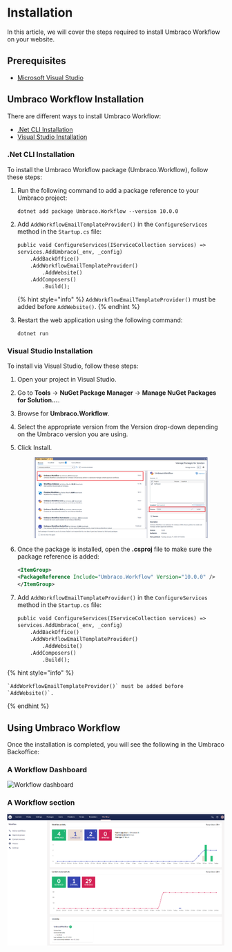 # Installation

In this article, we will cover the steps required to install Umbraco Workflow on your website.

## Prerequisites

* [Microsoft Visual Studio](https://visualstudio.microsoft.com/)

## Umbraco Workflow Installation

There are different ways to install Umbraco Workflow:

* [.Net CLI Installation](installing-workflow.md#net-cli-installation)
* [Visual Studio Installation](installing-workflow.md#visual-studio-installation)

### .Net CLI Installation

To install the Umbraco Workflow package (Umbraco.Workflow), follow these steps:

1.  Run the following command to add a package reference to your Umbraco project:

    ```
    dotnet add package Umbraco.Workflow --version 10.0.0
    ```
2.  Add `AddWorkflowEmailTemplateProvider()` in the `ConfigureServices` method in the `Startup.cs` file:

    ```
    public void ConfigureServices(IServiceCollection services) => 
    services.AddUmbraco(_env, _config)
    	.AddBackOffice()
    	.AddWorkflowEmailTemplateProvider()
        	.AddWebsite()
    	.AddComposers()
        	.Build();
    ```

    {% hint style="info" %}
    `AddWorkflowEmailTemplateProvider()` must be added before `AddWebsite()`.
    {% endhint %}
3.  Restart the web application using the following command:

    ```
    dotnet run
    ```

### Visual Studio Installation

To install via Visual Studio, follow these steps:

1. Open your project in Visual Studio.
2. Go to **Tools** -> **NuGet Package Manager** -> **Manage NuGet Packages for Solution...**.
3. Browse for **Umbraco.Workflow**.
4. Select the appropriate version from the Version drop-down depending on the Umbraco version you are using.
5.  Click Install.

    <figure><img src="images/VS_Installation_v10.png" alt=""><figcaption></figcaption></figure>
6.  Once the package is installed, open the **.csproj** file to make sure the package reference is added:

    ```xml
    <ItemGroup>
    <PackageReference Include="Umbraco.Workflow" Version="10.0.0" />
    </ItemGroup>
    ```
7.  Add `AddWorkflowEmailTemplateProvider()` in the `ConfigureServices` method in the `Startup.cs` file:

    ```
    public void ConfigureServices(IServiceCollection services) => 
    services.AddUmbraco(_env, _config)
    	.AddBackOffice()
    	.AddWorkflowEmailTemplateProvider()
        	.AddWebsite()
    	.AddComposers()
        	.Build();
    ```

{% hint style="info" %}
```
`AddWorkflowEmailTemplateProvider()` must be added before `AddWebsite()`.
```
{% endhint %}

## Using Umbraco Workflow

Once the installation is completed, you will see the following in the Umbraco Backoffice:

### A Workflow Dashboard

![Workflow dashboard](../../11/umbraco-workflow/images/WorkflowDashboard\_ContentSection.png)

### A Workflow section

![Workflow section](../../11/umbraco-workflow/images/workflow-section.png)
